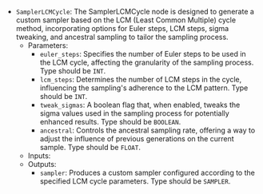 - `SamplerLCMCycle`: The SamplerLCMCycle node is designed to generate a custom sampler based on the LCM (Least Common Multiple) cycle method, incorporating options for Euler steps, LCM steps, sigma tweaking, and ancestral sampling to tailor the sampling process.
    - Parameters:
        - `euler_steps`: Specifies the number of Euler steps to be used in the LCM cycle, affecting the granularity of the sampling process. Type should be `INT`.
        - `lcm_steps`: Determines the number of LCM steps in the cycle, influencing the sampling's adherence to the LCM pattern. Type should be `INT`.
        - `tweak_sigmas`: A boolean flag that, when enabled, tweaks the sigma values used in the sampling process for potentially enhanced results. Type should be `BOOLEAN`.
        - `ancestral`: Controls the ancestral sampling rate, offering a way to adjust the influence of previous generations on the current sample. Type should be `FLOAT`.
    - Inputs:
    - Outputs:
        - `sampler`: Produces a custom sampler configured according to the specified LCM cycle parameters. Type should be `SAMPLER`.
